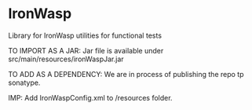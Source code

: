 IronWasp
========

Library for IronWasp utilities for functional tests

TO IMPORT AS A JAR:
Jar file is available under src/main/resources/ironWaspJar.jar

TO ADD AS A DEPENDENCY:
We are in process of publishing the repo tp sonatype.

IMP: Add IronWaspConfig.xml to /resources folder.
